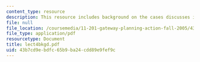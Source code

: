```yaml
---
content_type: resource
description: This resource includes background on the cases discusses in lecture 4.
file: null
file_location: /coursemedia/11-201-gateway-planning-action-fall-2005/43b7cd9ebdfc65b9ba24cdd89e9fef9c_lect4bkgd.pdf
file_type: application/pdf
resourcetype: Document
title: lect4bkgd.pdf
uid: 43b7cd9e-bdfc-65b9-ba24-cdd89e9fef9c
---
```

